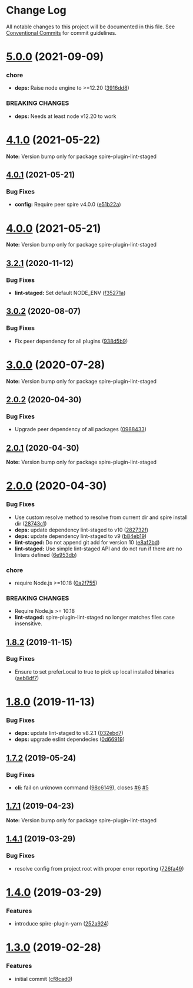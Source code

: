 # Change Log

All notable changes to this project will be documented in this file.
See [Conventional Commits](https://conventionalcommits.org) for commit guidelines.

# [5.0.0](https://github.com/researchgate/spire/compare/v4.1.2...v5.0.0) (2021-09-09)


### chore

* **deps:** Raise node engine to  >=12.20 ([3916dd8](https://github.com/researchgate/spire/commit/3916dd8de2b63020341f87ae1b814695d5632096))


### BREAKING CHANGES

* **deps:** Needs at least node v12.20 to work





# [4.1.0](https://github.com/researchgate/spire/compare/v4.0.1...v4.1.0) (2021-05-22)

**Note:** Version bump only for package spire-plugin-lint-staged





## [4.0.1](https://github.com/researchgate/spire/compare/v4.0.0...v4.0.1) (2021-05-21)


### Bug Fixes

* **config:** Require peer spire v4.0.0 ([e51b22a](https://github.com/researchgate/spire/commit/e51b22a3c8cbefc49dc5e1760b13622918fcd264))





# [4.0.0](https://github.com/researchgate/spire/compare/v3.2.4...v4.0.0) (2021-05-21)

**Note:** Version bump only for package spire-plugin-lint-staged





## [3.2.1](https://github.com/researchgate/spire/compare/v3.2.0...v3.2.1) (2020-11-12)


### Bug Fixes

* **lint-staged:** Set default NODE_ENV ([f35271a](https://github.com/researchgate/spire/commit/f35271af73c62d4c3b25f00d504926fb110ffbc8))





## [3.0.2](https://github.com/researchgate/spire/compare/v3.0.1...v3.0.2) (2020-08-07)


### Bug Fixes

* Fix peer dependency for all plugins ([938d5b9](https://github.com/researchgate/spire/commit/938d5b925a8cb0e8d269773bece4732802ea6470))





# [3.0.0](https://github.com/researchgate/spire/compare/v2.2.1...v3.0.0) (2020-07-28)

**Note:** Version bump only for package spire-plugin-lint-staged





## [2.0.2](https://github.com/researchgate/spire/compare/v2.0.1...v2.0.2) (2020-04-30)


### Bug Fixes

* Upgrade peer dependency of all packages ([0988433](https://github.com/researchgate/spire/commit/09884332e1809aa3f55ad5d5d7cf00367947bd02))





## [2.0.1](https://github.com/researchgate/spire/compare/v2.0.0...v2.0.1) (2020-04-30)

**Note:** Version bump only for package spire-plugin-lint-staged





# [2.0.0](https://github.com/researchgate/spire/compare/v1.8.3...v2.0.0) (2020-04-30)


### Bug Fixes

* Use custom resolve method to resolve from current dir and spire install dir ([28743c1](https://github.com/researchgate/spire/commit/28743c1356a24e8a752acca129b58c92646e1631))
* **deps:** update dependency lint-staged to v10 ([282732f](https://github.com/researchgate/spire/commit/282732f83fd5f942946930ccaf3f6a8ec5d072cd))
* **deps:** update dependency lint-staged to v9 ([b84eb19](https://github.com/researchgate/spire/commit/b84eb19c4d9f6286d25e1a09409ab58038124d76))
* **lint-staged:** Do not append git add for version 10 ([e8af2bd](https://github.com/researchgate/spire/commit/e8af2bdebe4300997e7a004f38fbaee5bcf22330))
* **lint-staged:** Use simple lint-staged API and do not run if there are no linters defined ([6e953db](https://github.com/researchgate/spire/commit/6e953db3ca033147da9ef79e22c00ef3d9f17415))


### chore

* require Node.js >=10.18 ([0a2f755](https://github.com/researchgate/spire/commit/0a2f75509d0df070a9c44e427fdefdaf85d05440))


### BREAKING CHANGES

* Require Node.js >= 10.18
* **lint-staged:** spire-plugin-lint-staged no longer matches files case insensitive.



## [1.8.2](https://github.com/researchgate/spire/compare/v1.8.1...v1.8.2) (2019-11-15)


### Bug Fixes

* Ensure to set preferLocal to true to pick up local installed binaries ([aeb8df7](https://github.com/researchgate/spire/commit/aeb8df71df50a84e1c972b1eb053c99b4fdb9326))



# [1.8.0](https://github.com/researchgate/spire/compare/v1.7.3...v1.8.0) (2019-11-13)


### Bug Fixes

* **deps:** update lint-staged to v8.2.1 ([032ebd7](https://github.com/researchgate/spire/commit/032ebd7b84a372c9161e705df1cfb7266d73841e))
* **deps:** upgrade eslint dependecies ([0d66919](https://github.com/researchgate/spire/commit/0d669197266d9b9318a74d9cbd27d0686eb82903))



## [1.7.2](https://github.com/researchgate/spire/compare/v1.7.1...v1.7.2) (2019-05-24)


### Bug Fixes

* **cli:** fail on unknown command ([98c6149](https://github.com/researchgate/spire/commit/98c6149215678a79a57b1cbfd10cbefd89569c6a)), closes [#6](https://github.com/researchgate/spire/issues/6) [#5](https://github.com/researchgate/spire/issues/5)



## [1.7.1](https://github.com/researchgate/spire/compare/v1.7.0...v1.7.1) (2019-04-23)

**Note:** Version bump only for package spire-plugin-lint-staged


## [1.4.1](https://github.com/researchgate/spire/compare/v1.4.0...v1.4.1) (2019-03-29)


### Bug Fixes

* resolve config from project root with proper error reporting ([726fa49](https://github.com/researchgate/spire/commit/726fa493eff2420806dd824ce673f18d8ed900c7))



# [1.4.0](https://github.com/researchgate/spire/compare/v1.3.0...v1.4.0) (2019-03-29)


### Features

* introduce spire-plugin-yarn ([252a924](https://github.com/researchgate/spire/commit/252a924ea7b0fbeb40b7ce72f7c589f73978445c))



# [1.3.0](https://github.com/researchgate/spire/compare/cf8cad04d7af152781f3fb5abe02254c61946dc8...v1.3.0) (2019-02-28)


### Features

* initial commit ([cf8cad0](https://github.com/researchgate/spire/commit/cf8cad04d7af152781f3fb5abe02254c61946dc8))
